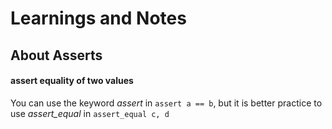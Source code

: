# Learnings and Notes

## About Asserts

#### assert equality of two values

You can use the keyword *assert* in `assert a == b`, but it is better practice to use *assert_equal* in `assert_equal c, d`
